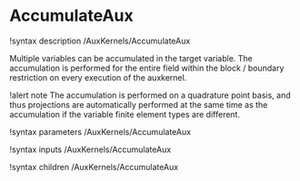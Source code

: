 # AccumulateAux

!syntax description /AuxKernels/AccumulateAux

Multiple variables can be accumulated in the target variable.
The accumulation is performed for the entire field within the block / boundary restriction
on every execution of the auxkernel.

!alert note
The accumulation is performed on a quadrature point basis, and thus projections are automatically performed at the same time as the accumulation if the variable finite element types are different.

!syntax parameters /AuxKernels/AccumulateAux

!syntax inputs /AuxKernels/AccumulateAux

!syntax children /AuxKernels/AccumulateAux